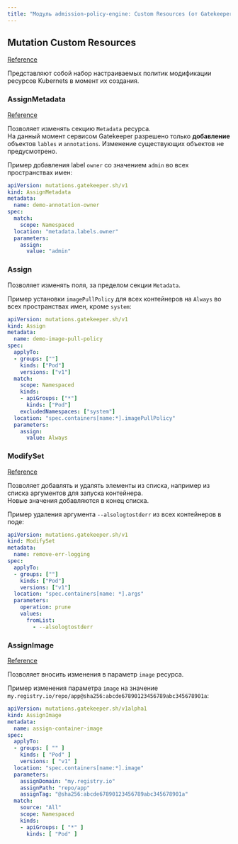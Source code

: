 ```yaml
---
title: "Модуль admission-policy-engine: Custom Resources (от Gatekeeper)"
---
```


## Mutation Custom Resources

[Reference](https://open-policy-agent.github.io/gatekeeper/website/docs/mutation/#mutation-crds)

Представляют собой набор настраиваемых политик модификации ресурсов Kubernets в момент их создания.

### AssignMetadata

[Reference](https://open-policy-agent.github.io/gatekeeper/website/docs/mutation/#assignmetadata)

Позволяет изменять секцию `Metadata` ресурса.  
На данный момент сервисом Gatekeeper разрешено только **добавление** объектов `lables` и `annotations`. Изменение существующих объектов не предусмотрено.

Пример добавления label `owner` со значением `admin` во всех пространствах имен:
  
```yaml
apiVersion: mutations.gatekeeper.sh/v1
kind: AssignMetadata
metadata:
  name: demo-annotation-owner
spec:
  match:
    scope: Namespaced
  location: "metadata.labels.owner"
  parameters:
    assign:
      value: "admin"
```

### Assign

<!-- 
[Reference](https://open-policy-agent.github.io/gatekeeper/website/docs/mutation/#assignmetadata) 
Отдельной ссылки в документации Gatekeeper на данный CR нет
-->

Позволяет изменять поля, за пределом секции `Metadata`.

Пример установки `imagePullPolicy` для всех контейнеров на `Always` во всех пространствах имен, кроме `system`:

```yaml
apiVersion: mutations.gatekeeper.sh/v1
kind: Assign
metadata:
  name: demo-image-pull-policy
spec:
  applyTo:
  - groups: [""]
    kinds: ["Pod"]
    versions: ["v1"]
  match:
    scope: Namespaced
    kinds:
    - apiGroups: ["*"]
      kinds: ["Pod"]
    excludedNamespaces: ["system"]
  location: "spec.containers[name:*].imagePullPolicy"
  parameters:
    assign:
      value: Always
```

### ModifySet

[Reference](https://open-policy-agent.github.io/gatekeeper/website/docs/mutation/#modifyset)

Позволяет добавлять и удалять элементы из списка, например из списка аргументов для запуска контейнера.  
Новые значения добавляются в конец списка.

Пример удаления аргумента `--alsologtostderr` из всех контейнеров в поде:

```yaml
apiVersion: mutations.gatekeeper.sh/v1
kind: ModifySet
metadata:
  name: remove-err-logging
spec:
  applyTo:
  - groups: [""]
    kinds: ["Pod"]
    versions: ["v1"]
  location: "spec.containers[name: *].args"
  parameters:
    operation: prune
    values:
      fromList:
        - --alsologtostderr
```

### AssignImage

[Reference](https://open-policy-agent.github.io/gatekeeper/website/docs/mutation/#assignimage)

Позволяет вносить изменения в параметр `image` ресурса.

Пример изменения параметра `image` на значение `my.registry.io/repo/app@sha256:abcde67890123456789abc345678901a`:
  
```yaml
apiVersion: mutations.gatekeeper.sh/v1alpha1
kind: AssignImage
metadata:
  name: assign-container-image
spec:
  applyTo:
  - groups: [ "" ]
    kinds: [ "Pod" ]
    versions: [ "v1" ]
  location: "spec.containers[name:*].image"
  parameters:
    assignDomain: "my.registry.io"
    assignPath: "repo/app"
    assignTag: "@sha256:abcde67890123456789abc345678901a"
  match:
    source: "All"
    scope: Namespaced
    kinds:
    - apiGroups: [ "*" ]
      kinds: [ "Pod" ]
```
